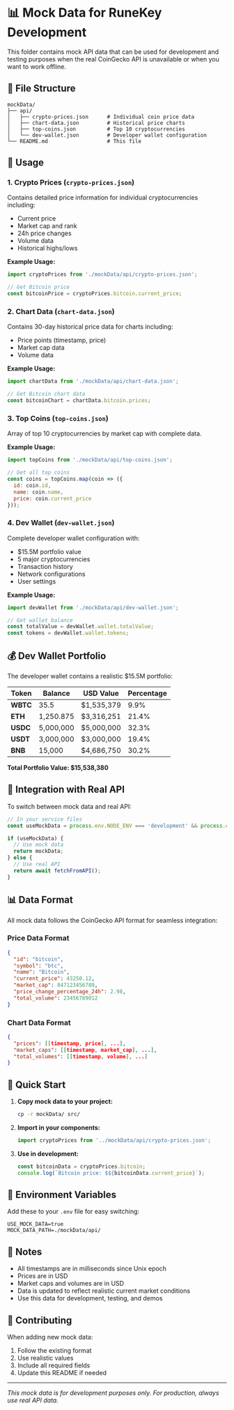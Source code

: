 # 📊 Mock Data for RuneKey Development

This folder contains mock API data that can be used for development and testing purposes when the real CoinGecko API is unavailable or when you want to work offline.

## 📁 File Structure

```
mockData/
├── api/
│   ├── crypto-prices.json      # Individual coin price data
│   ├── chart-data.json         # Historical price charts
│   ├── top-coins.json          # Top 10 cryptocurrencies
│   └── dev-wallet.json         # Developer wallet configuration
└── README.md                   # This file
```

## 🔧 Usage

### 1. Crypto Prices (`crypto-prices.json`)
Contains detailed price information for individual cryptocurrencies including:
- Current price
- Market cap and rank
- 24h price changes
- Volume data
- Historical highs/lows

**Example Usage:**
```javascript
import cryptoPrices from './mockData/api/crypto-prices.json';

// Get Bitcoin price
const bitcoinPrice = cryptoPrices.bitcoin.current_price;
```

### 2. Chart Data (`chart-data.json`)
Contains 30-day historical price data for charts including:
- Price points (timestamp, price)
- Market cap data
- Volume data

**Example Usage:**
```javascript
import chartData from './mockData/api/chart-data.json';

// Get Bitcoin chart data
const bitcoinChart = chartData.bitcoin.prices;
```

### 3. Top Coins (`top-coins.json`)
Array of top 10 cryptocurrencies by market cap with complete data.

**Example Usage:**
```javascript
import topCoins from './mockData/api/top-coins.json';

// Get all top coins
const coins = topCoins.map(coin => ({
  id: coin.id,
  name: coin.name,
  price: coin.current_price
}));
```

### 4. Dev Wallet (`dev-wallet.json`)
Complete developer wallet configuration with:
- $15.5M portfolio value
- 5 major cryptocurrencies
- Transaction history
- Network configurations
- User settings

**Example Usage:**
```javascript
import devWallet from './mockData/api/dev-wallet.json';

// Get wallet balance
const totalValue = devWallet.wallet.totalValue;
const tokens = devWallet.wallet.tokens;
```

## 💰 Dev Wallet Portfolio

The developer wallet contains a realistic $15.5M portfolio:

| Token | Balance | USD Value | Percentage |
|-------|---------|-----------|------------|
| **WBTC** | 35.5 | $1,535,379 | 9.9% |
| **ETH** | 1,250.875 | $3,316,251 | 21.4% |
| **USDC** | 5,000,000 | $5,000,000 | 32.3% |
| **USDT** | 3,000,000 | $3,000,000 | 19.4% |
| **BNB** | 15,000 | $4,686,750 | 30.2% |

**Total Portfolio Value: $15,538,380**

## 🔄 Integration with Real API

To switch between mock data and real API:

```javascript
// In your service files
const useMockData = process.env.NODE_ENV === 'development' && process.env.USE_MOCK_DATA === 'true';

if (useMockData) {
  // Use mock data
  return mockData;
} else {
  // Use real API
  return await fetchFromAPI();
}
```

## 📊 Data Format

All mock data follows the CoinGecko API format for seamless integration:

### Price Data Format
```json
{
  "id": "bitcoin",
  "symbol": "btc",
  "name": "Bitcoin",
  "current_price": 43250.12,
  "market_cap": 847123456789,
  "price_change_percentage_24h": 2.98,
  "total_volume": 23456789012
}
```

### Chart Data Format
```json
{
  "prices": [[timestamp, price], ...],
  "market_caps": [[timestamp, market_cap], ...],
  "total_volumes": [[timestamp, volume], ...]
}
```

## 🚀 Quick Start

1. **Copy mock data to your project:**
   ```bash
   cp -r mockData/ src/
   ```

2. **Import in your components:**
   ```javascript
   import cryptoPrices from '../mockData/api/crypto-prices.json';
   ```

3. **Use in development:**
   ```javascript
   const bitcoinData = cryptoPrices.bitcoin;
   console.log(`Bitcoin price: $${bitcoinData.current_price}`);
   ```

## 🔧 Environment Variables

Add these to your `.env` file for easy switching:

```env
USE_MOCK_DATA=true
MOCK_DATA_PATH=./mockData/api/
```

## 📝 Notes

- All timestamps are in milliseconds since Unix epoch
- Prices are in USD
- Market caps and volumes are in USD
- Data is updated to reflect realistic current market conditions
- Use this data for development, testing, and demos

## 🤝 Contributing

When adding new mock data:
1. Follow the existing format
2. Use realistic values
3. Include all required fields
4. Update this README if needed

---

*This mock data is for development purposes only. For production, always use real API data.* 